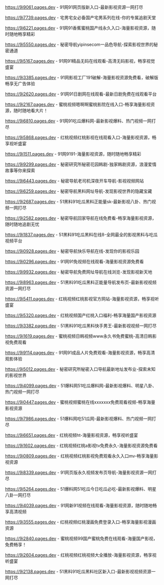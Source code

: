 
https://9i9061.pages.dev - 91网91网页版新入口-最新影视资源一网打尽

https://9i7739.pages.dev - 宅男宅女必备国产宅男系列在线-你的专属追剧天堂

https://9i6221.pages.dev - 91网91香蕉蜜桃国产线永久入口-海量影视资源，随时随地畅享精彩

https://9i5550.pages.dev - 秘密导航yipinsecom一品色导航-探索影视世界的秘密通道

https://9i5167.pages.dev - 91网91精品无码在线观看-高清无码影视，畅享视觉盛宴

https://9i3385.pages.dev - 91网影视工厂191破解-海量影视资源免费看，破解版畅享无广告体验

https://9i2620.pages.dev - 91网91日剧网在线观看-最新日剧免费在线观看平台

https://9i2167.pages.dev - 蜜桃视频嗯啊啊蜜桃影院在线入口-畅享海量影视资源，随时随地看大片！

https://9i6810.pages.dev - 91网91吃瓜爆料网-最新影视爆料、热门视频一网打尽

https://9i5868.pages.dev - 红桃视频红桃影视在线观看入口-海量影视资源，畅享视听盛宴

https://9i1511.pages.dev - 91网9191-海量影视资源，随时随地畅享精彩

https://9i9299.pages.dev - 秘密研究所秘密花园韩剧-独家韩剧资源，浪漫爱情故事等你来探索

https://9i6443.pages.dev - 秘密导航老司机深夜开车导航-影视视频网站

https://9i6259.pages.dev - 秘密导航黑料网址导航-发现影视世界的隐藏宝藏

https://9i2687.pages.dev - 51黑料91吃瓜黑料正能量sk-最新影视八卦、热门视频一网打尽

https://9i2582.pages.dev - 秘密导航回家导航在线免费看-畅享海量影视资源，随时随地追剧无忧

https://9i1837.pages.dev - 51黑料91吃瓜黑料在线8-全网最全的影视黑料与吃瓜视频平台

https://9i0928.pages.dev - 秘密导航快乐导航在线-发现你的影视乐园

https://9i0296.pages.dev - 91网91免视频在线观看-海量影视资源免费看

https://9i9932.pages.dev - 秘密导航免费网址导航在线浏览-发现影视新天地

https://9i8963.pages.dev - 51黑料91吃瓜黑料正能量导航发布页-最新影视视频资源一网打尽

https://9i5411.pages.dev - 红桃视频红桃影视官方网站-海量影视资源，畅享视听盛宴

https://9i5320.pages.dev - 红桃视频国产红桃入口福利-畅享海量国产影视资源

https://9i3382.pages.dev - 51黑料91吃瓜黑料快手男王-最新影视视频一网打尽

https://9i1619.pages.dev - 蜜桃视频日韩视频www永久书免费蜜桃-高清日韩影视免费观看

https://9i9114.pages.dev - 91网91成品人片免费观看-海量影视资源，畅享高清观影体验

https://9i5012.pages.dev - 秘密研究所秘密入口导航最新地址发布业-探索未知的影视世界

https://9i4099.pages.dev - 51爆料网51吃瓜爆料网-最新影视爆料、明星八卦、热门视频一网打尽

https://9i0447.pages.dev - 蜜桃视频蜜桃在线xxxxxxx免费观看视频-畅享海量影视资源

https://9i7986.pages.dev - 51爆料网吃51瓜网-最新影视爆料、热门视频一网打尽

https://9i6651.pages.dev - 红桃视频ht-海量影视资源，畅享视听盛宴

https://9i1602.pages.dev - 红桃视频红桃a影视tv免费永久-海量影视资源免费看

https://9i0809.pages.dev - 红桃视频红桃影视免费观看永久入口mv-畅享海量影视资源

https://9i8339.pages.dev - 91网页版永久视频发布页导航-海量影视资源一网打尽

https://9i5264.pages.dev - 51爆料网51吃瓜今日吃瓜必吃-最新影视爆料、明星八卦一网打尽

https://9i4039.pages.dev - 91网新91视频在线观看-海量影视资源，随时随地畅享高清视频

https://9i3555.pages.dev - 红桃视频红桃漫画免费登录入口-畅享海量影视漫画资源

https://9i2840.pages.dev - 蜜桃视频99国产蜜桃免费在线观看-海量国产影视，免费畅享！

https://9i2604.pages.dev - 红桃视频红桃视频大全播放-海量影视资源，畅享视听盛宴

https://9i2138.pages.dev - 51黑料91吃瓜黑料社区新入口-最新影视视频资源一网打尽
